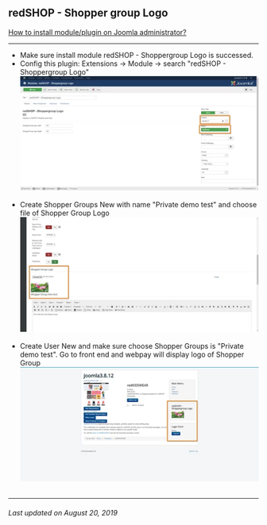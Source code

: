 ## redSHOP - Shopper group Logo

[How to install module/plugin on Joomla administrator?](chapters/module-redshop/install-module-plugin.md)

<hr>

<ul>
<li>Make sure install module redSHOP - Shoppergroup Logo is successed.</li>

<li>Config this plugin: Extensions → Module → search "redSHOP - Shoppergroup Logo"</li>
<img src="./manual/en-US/chapters/module-redshop/img/img68.png" class="example"/><br><br>

<li>Create Shopper Groups New with name "Private demo test"  and choose file of Shopper Group Logo</li>
<img src="./manual/en-US/chapters/module-redshop/img/img69.png" class="example"/><br><br>

<li>Create User New and make sure choose Shopper Groups is "Private demo test". Go to front end and webpay will display logo of Shopper Group</li>
<img src="./manual/en-US/chapters/module-redshop/img/img70.png" class="example"/><br><br>
</ul>

<hr>

<h6>Last updated on August 20, 2019</h6>